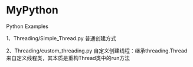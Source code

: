 # MyPython

Python Examples

1、Threading/Simple_Thread.py  普通创建方式

2、Threading/custom_threading.py  自定义创建线程：继承threading.Thread来自定义线程类，其本质是重构Thread类中的run方法
